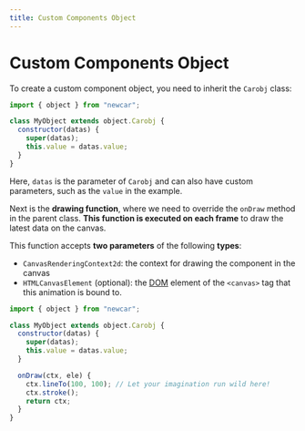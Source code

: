 ```yaml
---
title: Custom Components Object
---
```


# Custom Components Object

To create a custom component object, you need to inherit the `Carobj` class:

```javascript
import { object } from "newcar";

class MyObject extends object.Carobj {
  constructor(datas) {
    super(datas);
    this.value = datas.value;
  }
}
```

Here, `datas` is the parameter of `Carobj` and can also have custom parameters, such as the `value` in the example.

Next is the **drawing function**, where we need to override the `onDraw` method in the parent class. **This function is executed on each frame** to draw the latest data on the canvas.

This function accepts **two parameters** of the following **types**:

- `CanvasRenderingContext2d`: the context for drawing the component in the canvas
- `HTMLCanvasElement` (optional): the [DOM](https://developer.mozilla.org/en-US/docs/Web/API/Document_Object_Model/Introduction) element of the `<canvas>` tag that this animation is bound to.

```javascript
import { object } from "newcar";

class MyObject extends object.Carobj {
  constructor(datas) {
    super(datas);
    this.value = datas.value;
  }

  onDraw(ctx, ele) {
    ctx.lineTo(100, 100); // Let your imagination run wild here!
    ctx.stroke();
    return ctx;
  }
}
```
